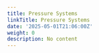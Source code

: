 ```yaml
---
title: Pressure Systems
linkTitle: Pressure Systems
date: '2025-05-01T21:06:00Z'
weight: 0
description: No content
---
```



